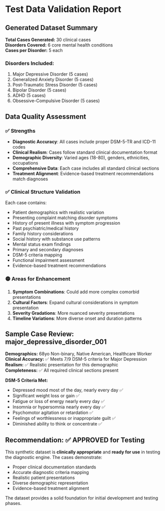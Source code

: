 # Test Data Validation Report

## Generated Dataset Summary

**Total Cases Generated:** 30 clinical cases  
**Disorders Covered:** 6 core mental health conditions  
**Cases per Disorder:** 5 each

### Disorders Included:
1. Major Depressive Disorder (5 cases)
2. Generalized Anxiety Disorder (5 cases) 
3. Post-Traumatic Stress Disorder (5 cases)
4. Bipolar Disorder (5 cases)
5. ADHD (5 cases)
6. Obsessive-Compulsive Disorder (5 cases)

## Data Quality Assessment

### ✅ Strengths
- **Diagnostic Accuracy**: All cases include proper DSM-5-TR and ICD-11 codes
- **Clinical Realism**: Cases follow standard clinical documentation format
- **Demographic Diversity**: Varied ages (18-80), genders, ethnicities, occupations
- **Comprehensive Data**: Each case includes all standard clinical sections
- **Treatment Alignment**: Evidence-based treatment recommendations match diagnoses

### ✅ Clinical Structure Validation
Each case contains:
- Patient demographics with realistic variation
- Presenting complaint matching disorder symptoms
- History of present illness with symptom progression
- Past psychiatric/medical history
- Family history considerations
- Social history with substance use patterns
- Mental status exam findings
- Primary and secondary diagnoses
- DSM-5 criteria mapping
- Functional impairment assessment
- Evidence-based treatment recommendations

### 🟡 Areas for Enhancement
1. **Symptom Combinations**: Could add more complex comorbid presentations
2. **Cultural Factors**: Expand cultural considerations in symptom presentation
3. **Severity Gradations**: More nuanced severity presentations
4. **Timeline Variations**: More diverse onset and duration patterns

## Sample Case Review: major_depressive_disorder_001

**Demographics:** 68yo Non-binary, Native American, Healthcare Worker  
**Clinical Accuracy:** ✅ Meets 7/9 DSM-5 criteria for Major Depression  
**Realism:** ✅ Realistic presentation for this demographic  
**Completeness:** ✅ All required clinical sections present  

**DSM-5 Criteria Met:**
- Depressed mood most of the day, nearly every day ✅
- Significant weight loss or gain ✅
- Fatigue or loss of energy nearly every day ✅
- Insomnia or hypersomnia nearly every day ✅
- Psychomotor agitation or retardation ✅
- Feelings of worthlessness or inappropriate guilt ✅
- Diminished ability to think or concentrate ✅

## Recommendation: ✅ APPROVED for Testing

This synthetic dataset is **clinically appropriate** and **ready for use** in testing the diagnostic engine. The cases demonstrate:

- Proper clinical documentation standards
- Accurate diagnostic criteria mapping
- Realistic patient presentations
- Diverse demographic representation
- Evidence-based treatment alignment

The dataset provides a solid foundation for initial development and testing phases.